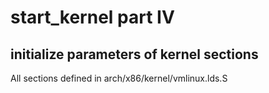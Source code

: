# start_kernel part IV

## initialize parameters of kernel sections

  All sections defined in arch/x86/kernel/vmlinux.lds.S
  
